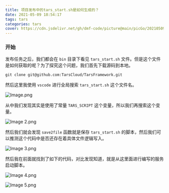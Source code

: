 ```yaml
---
title: 项目发布中的tars_start.sh是如何生成的？
date: 2021-05-09 18:54:17
tags: tars
categories: tars
cover: https://cdn.jsdelivr.net/gh/dmf-code/picture@main/picGo/20210509185454.png
---
```


### 开始

发布任务之后，我们都会在 `bin` 目录下看见 `tars_start.sh` 文件。但是这个文件是如何获取的呢？为了探究这个问题，我们首先下载源码到本地。

```shell
git clone git@github.com:TarsCloud/TarsFramework.git
```

然后这里我使用 `vscode` 进行全局搜索 `tars_start.sh` 这个文件名。

![Image.png](https://cdn.jsdelivr.net/gh/dmf-code/picture@main/picGo/20210509185535.png)

从中我们发现其实是使用了常量 `TARS_SCRIPT` 这个变量，所以我们再搜索这个变量。

![Image 2.png](https://cdn.jsdelivr.net/gh/dmf-code/picture@main/picGo/20210509185554.png)

然后我们就会发现 `save2file` 函数就是保存 `tars_start.sh` 的脚本，然后我们可以推测这个代码中是否还存在着具体文件逻辑写入。

![Image 3.png](https://cdn.jsdelivr.net/gh/dmf-code/picture@main/picGo/20210509185609.png)

然后我在前面就找到了如下的代码，对比发现知道，就是从这里面进行编写的服务启动脚本。

![Image 4.png](https://cdn.jsdelivr.net/gh/dmf-code/picture@main/picGo/20210509185626.png)

![Image 5.png](https://cdn.jsdelivr.net/gh/dmf-code/picture@main/picGo/20210509185643.png)
